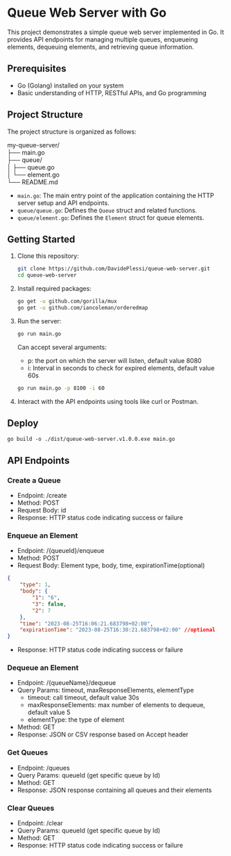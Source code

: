 # Queue Web Server with Go

This project demonstrates a simple queue web server implemented in Go. It provides API endpoints for managing multiple queues, enqueueing elements, dequeuing elements, and retrieving queue information.

## Prerequisites

- Go (Golang) installed on your system
- Basic understanding of HTTP, RESTful APIs, and Go programming

## Project Structure

The project structure is organized as follows:

my-queue-server/  
├── main.go  
├── queue/  
│ ├── queue.go  
│ └── element.go  
└── README.md

- `main.go`: The main entry point of the application containing the HTTP server setup and API endpoints.
- `queue/queue.go`: Defines the `Queue` struct and related functions.
- `queue/element.go`: Defines the `Element` struct for queue elements.

## Getting Started

1. Clone this repository:

   ```bash
   git clone https://github.com/DavidePlessi/queue-web-server.git
   cd queue-web-server
   ```
2. Install required packages:

   ```bash
   go get -u github.com/gorilla/mux
   go get -u github.com/iancoleman/orderedmap
   ```
3. Run the server:
    
   ```bash
   go run main.go 
   ```
   Can accept several arguments:
    - p: the port on which the server will listen, default value 8080
    - i: Interval in seconds to check for expired elements, default value 60s
   ```bash
   go run main.go -p 8100 -i 60
   ```
4. Interact with the API endpoints using tools like curl or Postman.

## Deploy
```
go build -o ./dist/queue-web-server.v1.0.0.exe main.go
```

## API Endpoints
### Create a Queue
- Endpoint: /create
- Method: POST
- Request Body: id
- Response: HTTP status code indicating success or failure
### Enqueue an Element
- Endpoint: /{queueId}/enqueue
- Method: POST
- Request Body: Element type, body, time, expirationTime(optional)
```json lines
{
    "type": 1,
    "body": {
        "1": "6",
        "3": false,
        "2": 7
    },
    "time": "2023-08-25T16:06:21.683798+02:00",
    "expirationTime": "2023-08-25T16:30:21.683798+02:00" //optional
}
```
- Response: HTTP status code indicating success or failure
### Dequeue an Element
- Endpoint: /{queueName}/dequeue
- Query Params: timeout, maxResponseElements, elementType
  - timeout: call timeout, default value 30s
  - maxResponseElements: max number of elements to dequeue, default value 5
  - elementType: the type of element
- Method: GET
- Response: JSON or CSV response based on Accept header
### Get Queues
- Endpoint: /queues
- Query Params: queueId (get specific queue by Id)
- Method: GET
- Response: JSON response containing all queues and their elements
### Clear Queues
- Endpoint: /clear
- Query Params: queueId (get specific queue by Id)
- Method: GET
- Response: HTTP status code indicating success or failure
